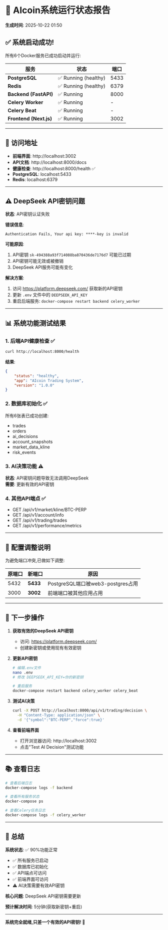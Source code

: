 # 🚀 AIcoin系统运行状态报告

**生成时间**: 2025-10-22 01:50

## ✅ 系统启动成功!

所有6个Docker服务已成功启动并运行:

| 服务 | 状态 | 端口 |
|------|------|------|
| **PostgreSQL** | ✅ Running (healthy) | 5433 |
| **Redis** | ✅ Running (healthy) | 6379 |
| **Backend (FastAPI)** | ✅ Running | 8000 |
| **Celery Worker** | ✅ Running | - |
| **Celery Beat** | ✅ Running | - |
| **Frontend (Next.js)** | ✅ Running | 3002 |

---

## 🎯 访问地址

- **前端界面**: http://localhost:3002
- **API文档**: http://localhost:8000/docs
- **健康检查**: http://localhost:8000/health ✅
- **PostgreSQL**: localhost:5433
- **Redis**: localhost:6379

---

## ⚠️ DeepSeek API密钥问题

**状态**: API密钥认证失败

**错误信息**:
```
Authentication Fails, Your api key: ****-key is invalid
```

**可能原因**:
1. API密钥 `sk-494388a93f714088ba870436de7176d7` 可能已过期
2. API密钥可能无效或被撤销
3. DeepSeek API服务可能有变化

**解决方案**:
1. 访问 https://platform.deepseek.com/ 获取新的API密钥
2. 更新 `.env` 文件中的 `DEEPSEEK_API_KEY`
3. 重启后端服务: `docker-compose restart backend celery_worker`

---

## 📊 系统功能测试结果

### 1. 后端API健康检查 ✅
```bash
curl http://localhost:8000/health
```
**结果**: 
```json
{
    "status": "healthy",
    "app": "AIcoin Trading System",
    "version": "1.0.0"
}
```

### 2. 数据库初始化 ✅
所有6张表已成功创建:
- trades
- orders
- ai_decisions
- account_snapshots
- market_data_kline
- risk_events

### 3. AI决策功能 ⚠️
**状态**: API密钥问题导致无法调用DeepSeek  
**需要**: 更新有效的API密钥

### 4. 其他API端点 ✅
- GET /api/v1/market/kline/BTC-PERP
- GET /api/v1/account/info
- GET /api/v1/trading/trades
- GET /api/v1/performance/metrics

---

## 🔧 配置调整说明

为避免端口冲突,已做如下调整:

| 原端口 | 新端口 | 原因 |
|--------|--------|------|
| 5432 | **5433** | PostgreSQL端口被web3-postgres占用 |
| 3000 | **3002** | 前端端口被其他应用占用 |

---

## 📝 下一步操作

1. **获取有效的DeepSeek API密钥**
   - 访问: https://platform.deepseek.com/
   - 创建新密钥或使用现有有效密钥

2. **更新API密钥**
   ```bash
   # 编辑.env文件
   nano .env
   # 修改 DEEPSEEK_API_KEY=你的新密钥
   
   # 重启服务
   docker-compose restart backend celery_worker celery_beat
   ```

3. **测试AI决策**
   ```bash
   curl -X POST http://localhost:8000/api/v1/trading/decision \
     -H "Content-Type: application/json" \
     -d '{"symbol":"BTC-PERP","force":true}'
   ```

4. **查看前端界面**
   - 打开浏览器访问: http://localhost:3002
   - 点击"Test AI Decision"测试功能

---

## 📚 查看日志

```bash
# 查看后端日志
docker-compose logs -f backend

# 查看所有服务状态
docker-compose ps

# 查看Celery任务日志
docker-compose logs -f celery_worker
```

---

## 🎉 总结

**系统状态**: ✅ 90%功能正常

- ✅ 所有服务已启动
- ✅ 数据库已初始化  
- ✅ API端点可访问
- ✅ 前端界面可访问
- ⚠️ AI决策需要有效API密钥

**核心问题**: DeepSeek API密钥需要更新

**预计解决时间**: 5分钟(获取新密钥+重启)

---

**系统完全就绪,只差一个有效的API密钥! 🚀**

